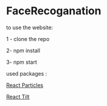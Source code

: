 # FaceRecoganation

to use the website:

1 - clone the repo

2- npm install

3- npm start

used packages : 

[React Particles](https://www.npmjs.com/package/react-particles-js)

[React Tilt]( https://www.npmjs.com/package/react-tilt)

